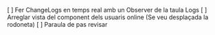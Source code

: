 [ ] Fer ChangeLogs en temps real amb un Observer de la taula Logs
[ ] Arreglar vista del component dels usuaris online (Se veu desplaçada la rodoneta)
[ ] Paraula de pas revisar
